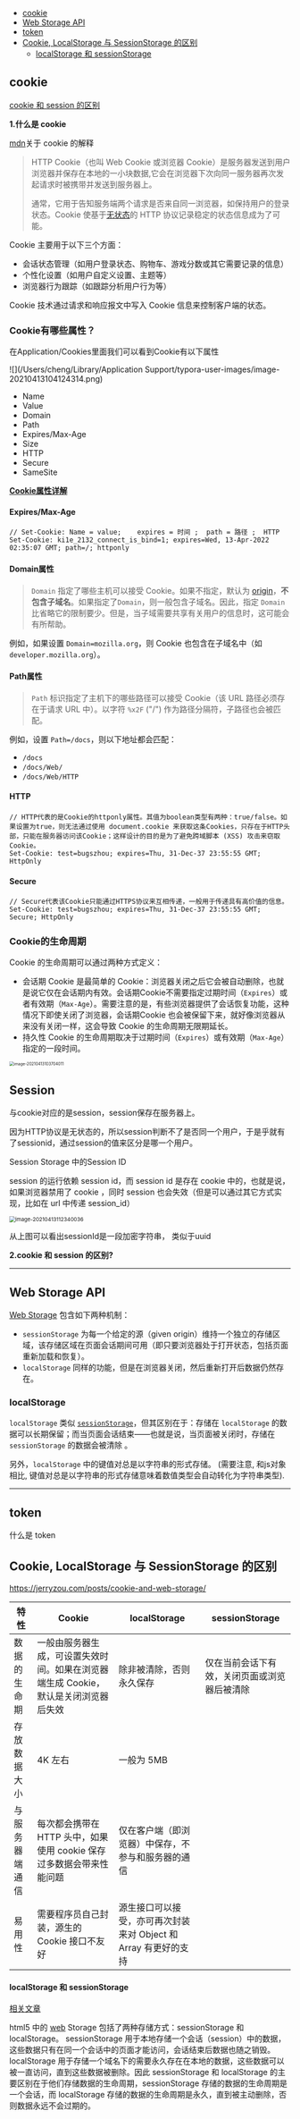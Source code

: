 <!-- START doctoc generated TOC please keep comment here to allow auto update -->
<!-- DON'T EDIT THIS SECTION, INSTEAD RE-RUN doctoc TO UPDATE -->


- [cookie](#cookie)
- [Web Storage API](#web-storage-api)
- [token](#token)
- [Cookie, LocalStorage 与 SessionStorage 的区别](#cookie-localstorage-%E4%B8%8E-sessionstorage-%E7%9A%84%E5%8C%BA%E5%88%AB)
    - [localStorage 和 sessionStorage](#localstorage-%E5%92%8C-sessionstorage)

<!-- END doctoc generated TOC please keep comment here to allow auto update -->

## cookie

[cookie 和 session 的区别](https://juejin.im/post/5aa783b76fb9a028d663d70a#heading-1)

**1.什么是 cookie**

[mdn](https://developer.mozilla.org/zh-CN/docs/Web/HTTP/Cookies)关于 cookie 的解释

> HTTP Cookie（也叫 Web Cookie 或浏览器 Cookie）是服务器发送到用户浏览器并保存在本地的一小块数据,它会在浏览器下次向同一服务器再次发起请求时被携带并发送到服务器上。
>
> 通常，它用于告知服务端两个请求是否来自同一浏览器，如保持用户的登录状态。Cookie 使基于[无状态](https://developer.mozilla.org/en-US/docs/Web/HTTP/Overview#HTTP_is_stateless_but_not_sessionless)的 HTTP 协议记录稳定的状态信息成为了可能。

Cookie 主要用于以下三个方面：

- 会话状态管理（如用户登录状态、购物车、游戏分数或其它需要记录的信息）
- 个性化设置（如用户自定义设置、主题等）
- 浏览器行为跟踪（如跟踪分析用户行为等）

Cookie 技术通过请求和响应报文中写入 Cookie 信息来控制客户端的状态。

### Cookie有哪些属性？

在Application/Cookies里面我们可以看到Cookie有以下属性

![](/Users/cheng/Library/Application Support/typora-user-images/image-20210413104124314.png)

- Name
- Value
- Domain
- Path
- Expires/Max-Age
- Size
- HTTP
- Secure
- SameSite

**[Cookie属性详解](https://bugszhou.abuen.com/cookie/chapter1/properties.html#属性详解)**

#### Expires/Max-Age

```http
// Set-Cookie: Name = value;	expires = 时间 ;  path = 路径 ;  HTTP
Set-Cookie: ki1e_2132_connect_is_bind=1; expires=Wed, 13-Apr-2022 02:35:07 GMT; path=/; httponly
```



#### Domain属性

> `Domain` 指定了哪些主机可以接受 Cookie。如果不指定，默认为 [origin](https://developer.mozilla.org/en-US/docs/Glossary/Origin)，**不包含子域名**。如果指定了`Domain`，则一般包含子域名。因此，指定 `Domain` 比省略它的限制要少。但是，当子域需要共享有关用户的信息时，这可能会有所帮助。 

例如，如果设置 `Domain=mozilla.org`，则 Cookie 也包含在子域名中（如`developer.mozilla.org`）。

#### Path属性

> `Path` 标识指定了主机下的哪些路径可以接受 Cookie（该 URL 路径必须存在于请求 URL 中）。以字符 `%x2F` ("/") 作为路径分隔符，子路径也会被匹配。

例如，设置 `Path=/docs`，则以下地址都会匹配：

- `/docs`
- `/docs/Web/`
- `/docs/Web/HTTP`

#### HTTP

```http
// HTTP代表的是Cookie的httponly属性。其值为boolean类型有两种：true/false。如果设置为true，则无法通过使用 document.cookie 来获取这条Cookies，只存在于HTTP头部，只能在服务器访问该Cookie；这样设计的目的是为了避免跨域脚本 (XSS) 攻击来窃取Cookie。
Set-Cookie: test=bugszhou; expires=Thu, 31-Dec-37 23:55:55 GMT; HttpOnly
```

#### Secure

```http
// Secure代表该Cookie只能通过HTTPS协议来互相传递，一般用于传递具有高价值的信息。
Set-Cookie: test=bugszhou; expires=Thu, 31-Dec-37 23:55:55 GMT; Secure; HttpOnly
```



### Cookie的生命周期

Cookie 的生命周期可以通过两种方式定义：

- 会话期 Cookie 是最简单的 Cookie：浏览器关闭之后它会被自动删除，也就是说它仅在会话期内有效。会话期Cookie不需要指定过期时间（`Expires`）或者有效期（`Max-Age`）。需要注意的是，有些浏览器提供了会话恢复功能，这种情况下即使关闭了浏览器，会话期Cookie 也会被保留下来，就好像浏览器从来没有关闭一样，这会导致 Cookie 的生命周期无限期延长。
- 持久性 Cookie 的生命周期取决于过期时间（`Expires`）或有效期（`Max-Age`）指定的一段时间。

<img src="/Users/cheng/Library/Application Support/typora-user-images/image-20210413103704011.png" alt="image-20210413103704011" style="zoom:50%;" />

## Session

与cookie对应的是session，session保存在服务器上。

因为HTTP协议是无状态的，所以session判断不了是否同一个用户，于是乎就有了sessionid，通过session的值来区分是哪一个用户。

Session Storage 中的Session ID 

session 的运行依赖 session id，而 session id 是存在 cookie 中的，也就是说，如果浏览器禁用了 cookie ，同时 session 也会失效（但是可以通过其它方式实现，比如在 url 中传递 session_id）

<img src="/Users/cheng/Library/Application Support/typora-user-images/image-20210413112340036.png" alt="image-20210413112340036" style="zoom:67%;" />

从上图可以看出sessionId是一段加密字符串， 类似于uuid

**2.cookie 和 session 的区别?**

---

## Web Storage API

[Web Storage](https://developer.mozilla.org/zh-CN/docs/Web/API/Web_Storage_API) 包含如下两种机制：

- `sessionStorage` 为每一个给定的源（given origin）维持一个独立的存储区域，该存储区域在页面会话期间可用（即只要浏览器处于打开状态，包括页面重新加载和恢复）。
- `localStorage` 同样的功能，但是在浏览器关闭，然后重新打开后数据仍然存在。

### localStorage

`localStorage` 类似 [`sessionStorage`](https://developer.mozilla.org/zh-CN/docs/Web/API/Window/sessionStorage)，但其区别在于：存储在 `localStorage` 的数据可以长期保留；而当页面会话结束——也就是说，当页面被关闭时，存储在 `sessionStorage` 的数据会被清除 。

另外，`localStorage` 中的键值对总是以字符串的形式存储。 (需要注意, 和js对象相比, 键值对总是以字符串的形式存储意味着数值类型会自动转化为字符串类型).

---

## token

什么是 token

## Cookie, LocalStorage 与 SessionStorage 的区别

https://jerryzou.com/posts/cookie-and-web-storage/

| 特性           | Cookie                                                                              | localStorage                                                    | sessionStorage                               |
| -------------- | ----------------------------------------------------------------------------------- | --------------------------------------------------------------- | -------------------------------------------- |
| 数据的生命期   | 一般由服务器生成，可设置失效时间。如果在浏览器端生成 Cookie，默认是关闭浏览器后失效 | 除非被清除，否则永久保存                                        | 仅在当前会话下有效，关闭页面或浏览器后被清除 |
| 存放数据大小   | 4K 左右                                                                             | 一般为 5MB                                                      |                                              |
| 与服务器端通信 | 每次都会携带在 HTTP 头中，如果使用 cookie 保存过多数据会带来性能问题                | 仅在客户端（即浏览器）中保存，不参与和服务器的通信              |                                              |
| 易用性         | 需要程序员自己封装，源生的 Cookie 接口不友好                                        | 源生接口可以接受，亦可再次封装来对 Object 和 Array 有更好的支持 |                                              |

#### localStorage 和 sessionStorage

[相关文章](http://caibaojian.com/localstorage-sessionstorage.html)

html5 中的 [web](http://caibaojian.com/w3c/) Storage 包括了两种存储方式：sessionStorage 和 localStorage。 sessionStorage 用于本地存储一个会话（session）中的数据，这些数据只有在同一个会话中的页面才能访问，会话结束后数据也随之销毁。localStorage 用于存储一个域名下的需要永久存在在本地的数据，这些数据可以被一直访问，直到这些数据被删除。因此 sessionStorage 和 localStorage 的主要区别在于他们存储数据的生命周期，sessionStorage 存储的数据的生命周期是一个会话，而 localStorage 存储的数据的生命周期是永久，直到被主动删除，否则数据永远不会过期的。
